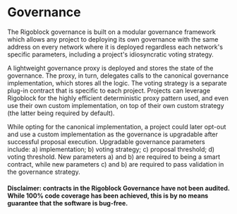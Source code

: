 # Governance

The Rigoblock governance is built on a modular governance framework which allows any project to deploying its own governance with the same address on every network where it is deployed regardless each network's specific parameters, including a project's idiosyncratic voting strategy.

A lightweight governance proxy is deployed and stores the state of the governance. The proxy, in turn, delegates calls to the canonical governance implementation, which stores all the logic. The voting strategy is a separate plug-in contract that is specific to each project. Projects can leverage Rigoblock for the highly efficient deterministic proxy pattern used, and even use their own custom implementation, on top of their own custom strategy (the latter being required by default).

While opting for the canonical implementation, a project could later opt-out and use a custom implementation as the governance is upgradable after successful proposal execution. Upgradable governance parameters include: a) implementation; b) voting strategy; c) proposal threshold; d) voting threshold. New parameters a) and b) are required to being a smart contract, while new parameters c) and b) are required to pass validation in the governance strategy.

#### Disclaimer: contracts in the Rigoblock Governance have not been audited. While 100% code coverage has been achieved, this is by no means guarantee that the software is bug-free.


